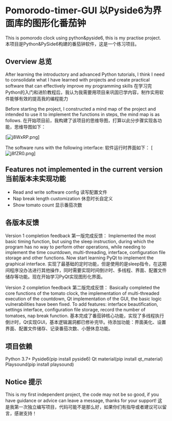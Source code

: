 # Pomorodo-timer-GUI 以Pyside6为界面库的图形化番茄钟

This is pomorodo clock using python&amp;pyside6, this is my practise project.
本项目是Python&PySide6构建的番茄钟软件，这是一个练习项目。

## Overview 总览
After learning the introductory and advanced Python tutorials, I think I need to consolidate what I have learned with projects and create practical software that can effectively improve my programming skills
在学习完Python的入门和进阶教程后，我认为我需要用项目来巩固已学内容，制作实用软件能够有效的提高我的编程能力

Before starting the project, I constructed a mind map of the project and intended to use it to implement the functions in steps, the mind map is as follows.
在开始项目前，我构建了该项目的思维导图，打算以此分步骤实现各功能，思维导图如下：

[![j8WxRP.png](https://s1.ax1x.com/2022/07/03/j8WxRP.png)]

The software runs with the following interface:
软件运行时界面如下：
[![j8fZR0.png](https://s1.ax1x.com/2022/07/03/j8fZR0.png)]

## Features not implemented in the current version 当前版本未实现功能
- Read and write software config 读写配置文件
- Nap break length customization 休息时长自定义
- Show tomato count 显示番茄次数

## 各版本反馈
Version 1 completion feedback 第一版完成反馈：
Implemented the most basic timing function, but using the sleep instruction, during which the program has no way to perform other operations, while needing to implement the time countdown, multi-threading, interface, configuration file storage and other functions. Now start learning PyQt to implement the graphical interface.
实现了最基础的定时功能，但是使用的是sleep指令，在这期间程序没办法进行其他操作，同时需要实现时间倒计时、多线程、界面、配置文件储存等功能。现在开始学习PyQt实现图形化界面。

Version 2 completion feedback 第二版完成反馈：
Basically completed the core functions of the tomato clock, the implementation of multi-threaded execution of the countdown, Qt implementation of the GUI, the basic logic vulnerabilities have been fixed. To add features: interface beautification, settings interface, configuration file storage, record the number of tomatoes, nap break function.
基本完成了番茄钟核心功能，实现了多线程执行倒计时，Qt实现GUI，基本逻辑漏洞都已修补完毕。待添加功能：界面美化、设置界面、配置文件储存、记录番茄次数、小憩休息功能。

## 项目依赖
Python 3.7+
Pyside6(pip install pyside6)
Qt material(pip install qt_material)
Playsound(pip install playsound)

## Notice 提示
This is my first independent project, the code may not be so good, if you have guidance or advice can leave a message, thanks for your support!
这是我第一次独立编写项目，代码可能不是那么好，如果你们有指导或者建议可以留言，感谢支持！
